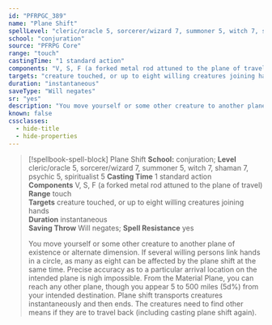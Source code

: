 ```yaml
---
id: "PFRPGC_389"
name: "Plane Shift"
spellLevel: "cleric/oracle 5, sorcerer/wizard 7, summoner 5, witch 7, shaman 7, psychic 5, spiritualist 5"
school: "conjuration"
source: "PFRPG Core"
range: "touch"
castingTime: "1 standard action"
components: "V, S, F (a forked metal rod attuned to the plane of travel)"
targets: "creature touched, or up to eight willing creatures joining hands"
duration: "instantaneous"
saveType: "Will negates"
sr: "yes"
description: "You move yourself or some other creature to another plane of existence or alternate dimension. If several willing persons link hands in a circle, as many as eight can be affected by the plane shift at the same time. Precise accuracy as to a particular arrival location on the intended plane is nigh impossible. From the Material Plane, you can reach any other plane, though you appear 5 to 500 miles (5d%) from your intended destination. Plane shift transports creatures instantaneously and then ends. The creatures need to find other means if they are to travel back (including casting plane shift again)."
known: false
cssclasses:
  - hide-title
  - hide-properties
---
```


> [!spellbook-spell-block] Plane Shift
> **School:** conjuration; **Level** cleric/oracle 5, sorcerer/wizard 7, summoner 5, witch 7, shaman 7, psychic 5, spiritualist 5
> **Casting Time** 1 standard action  
> **Components** V, S, F (a forked metal rod attuned to the plane of travel)  
> **Range** touch  
> **Targets** creature touched, or up to eight willing creatures joining hands  
> **Duration** instantaneous  
> **Saving Throw** Will negates; **Spell Resistance** yes
> 
> You move yourself or some other creature to another plane of existence or alternate dimension. If several willing persons link hands in a circle, as many as eight can be affected by the plane shift at the same time. Precise accuracy as to a particular arrival location on the intended plane is nigh impossible. From the Material Plane, you can reach any other plane, though you appear 5 to 500 miles (5d%) from your intended destination. Plane shift transports creatures instantaneously and then ends. The creatures need to find other means if they are to travel back (including casting plane shift again).